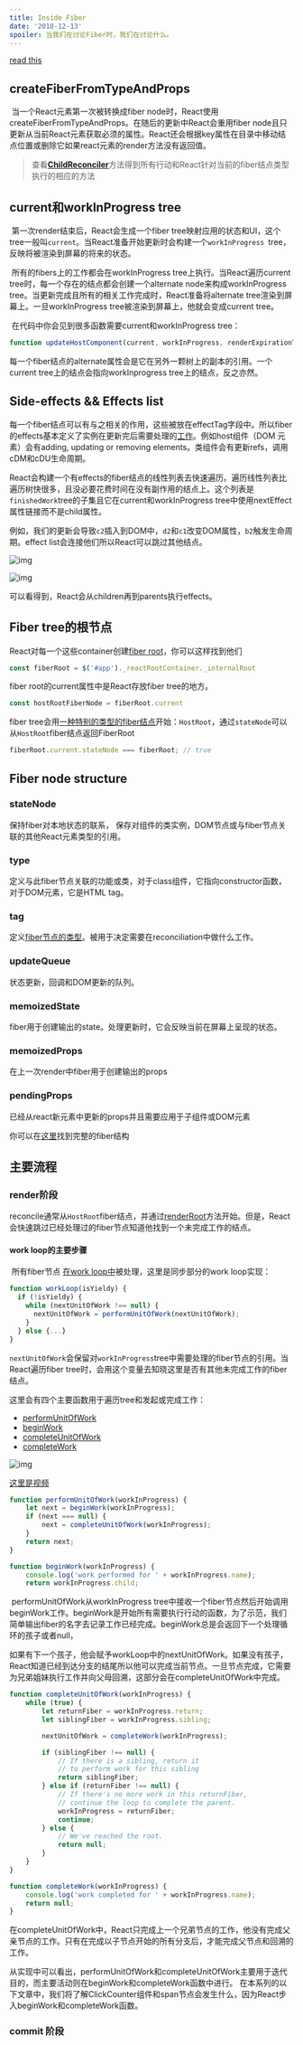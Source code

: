 ```yaml
---
title: Inside Fiber
date: '2018-12-13'
spoiler: 当我们在讨论Fiber时，我们在讨论什么。
---
```


[read this](https://medium.com/react-in-depth/inside-fiber-in-depth-overview-of-the-new-reconciliation-algorithm-in-react-e1c04700ef6e)

## createFiberFromTypeAndProps

​	当一个React元素第一次被转换成fiber node时，React使用createFiberFromTypeAndProps。在随后的更新中React会重用fiber node且只更新从当前React元素获取必须的属性。React还会根据key属性在目录中移动结点位置或删除它如果react元素的render方法没有返回值。

>查看[**ChildReconciler**](https://github.com/facebook/react/blob/95a313ec0b957f71798a69d8e83408f40e76765b/packages/react-reconciler/src/ReactChildFiber.js#L239)方法得到所有行动和React针对当前的fiber结点类型执行的相应的方法

## current和workInProgress tree

​	第一次render结束后，React会生成一个fiber tree映射应用的状态和UI，这个tree一般叫`current`。当React准备开始更新时会构建一个`workInProgress `tree，反映将被渲染到屏幕的将来的状态。

​	所有的fibers上的工作都会在workInProgress tree上执行。当React遍历current tree时，每一个存在的结点都会创建一个alternate node来构成workInProgress tree。当更新完成且所有的相关工作完成时，React准备将alternate tree渲染到屏幕上。一旦workInProgress tree被渲染到屏幕上，他就会变成current tree。

​	在代码中你会见到很多函数需要current和workInProgress tree：

```javascript
function updateHostComponent(current, workInProgress, renderExpirationTime) {...}
```

​	每一个fiber结点的alternate属性会是它在另外一颗树上的副本的引用。一个current tree上的结点会指向workInprogress tree上的结点，反之亦然。

## Side-effects && Effects list

​	每一个fiber结点可以有与之相关的作用，这些被放在effectTag字段中。所以fiber的effects基本定义了实例在更新完后需要处理的[工作](https://github.com/facebook/react/blob/b87aabdfe1b7461e7331abb3601d9e6bb27544bc/packages/shared/ReactSideEffectTags.js)。例如host组件（DOM 元素）会有adding, updating or removing elements。类组件会有更新refs，调用cDM和cDU生命周期。

​	React会构建一个有effects的fiber结点的线性列表去快速遍历。遍历线性列表比遍历树快很多，且没必要花费时间在没有副作用的结点上。这个列表是`finishedWork`tree的子集且它在current和workInProgress tree中使用nextEffect属性链接而不是child属性。

​	例如，我们的更新会导致`c2`插入到DOM中，`d2`和`c1`改变DOM属性，`b2`触发生命周期。effect list会连接他们所以React可以跳过其他结点。

![img](/Users/xuzhanhong1/Documents/1*Q0pCNcK1FfCttek32X_l7A.png)

![img](/Users/xuzhanhong1/Documents/1*mbeZ1EsfMsLUk-9hOYyozw.png)

可以看得到，React会从children再到parents执行effects。

## Fiber tree的根节点

React对每一个这些container创建[fiber root](https://github.com/facebook/react/blob/0dc0ddc1ef5f90fe48b58f1a1ba753757961fc74/packages/react-reconciler/src/ReactFiberRoot.js#L31)，你可以这样找到他们

```javascript
const fiberRoot = $('#app')._reactRootContainer._internalRoot
```

 fiber root的current属性中是React存放fiber tree的地方。

```javascript
const hostRootFiberNode = fiberRoot.current
```

fiber tree会用[一种特别的类型的fiber结点](https://github.com/facebook/react/blob/cbbc2b6c4d0d8519145560bd8183ecde55168b12/packages/shared/ReactWorkTags.js#L34)开始：`HostRoot`，通过`stateNode`可以从`HostRoot`fiber结点返回FiberRoot

```javascript
fiberRoot.current.stateNode === fiberRoot; // true
```

## Fiber node structure

### stateNode

保持fiber对本地状态的联系， 保存对组件的类实例，DOM节点或与fiber节点关联的其他React元素类型的引用。

### type

定义与此fiber节点关联的功能或类，对于class组件，它指向constructor函数，对于DOM元素，它是HTML tag。

### tag

定义[fiber节点的类型](https://github.com/facebook/react/blob/769b1f270e1251d9dbdce0fcbd9e92e502d059b8/packages/shared/ReactWorkTags.js)。被用于决定需要在reconciliation中做什么工作。

### updateQueue

状态更新，回调和DOM更新的队列。

### memoizedState

fiber用于创建输出的state。处理更新时，它会反映当前在屏幕上呈现的状态。

### memoizedProps

在上一次render中fiber用于创建输出的props

### pendingProps

已经从react新元素中更新的props并且需要应用于子组件或DOM元素

你可以在[这里](https://github.com/facebook/react/blob/6e4f7c788603dac7fccd227a4852c110b072fe16/packages/react-reconciler/src/ReactFiber.js#L78)找到完整的fiber结构

## 主要流程

### render阶段

reconcile通常从`HostRoot`fiber结点，并通过[renderRoot](https://github.com/facebook/react/blob/95a313ec0b957f71798a69d8e83408f40e76765b/packages/react-reconciler/src/ReactFiberScheduler.js#L1132)方法开始。但是，React会快速跳过已经处理过的fiber节点知道他找到一个未完成工作的结点。 

#### work loop的主要步骤

​	所有fiber节点 [在work loop中](https://github.com/facebook/react/blob/f765f022534958bcf49120bf23bc1aa665e8f651/packages/react-reconciler/src/ReactFiberScheduler.js#L1136)被处理，这里是同步部分的work loop实现：

```javascript
function workLoop(isYieldy) {
  if (!isYieldy) {
    while (nextUnitOfWork !== null) {
      nextUnitOfWork = performUnitOfWork(nextUnitOfWork);
    }
  } else {...}
}
```

`nextUnitOfWork`会保留对`workInProgress`tree中需要处理的fiber节点的引用。当React遍历fiber tree时，会用这个变量去知晓这里是否有其他未完成工作的fiber结点。

这里会有四个主要函数用于遍历tree和发起或完成工作：

- [performUnitOfWork](https://github.com/facebook/react/blob/95a313ec0b957f71798a69d8e83408f40e76765b/packages/react-reconciler/src/ReactFiberScheduler.js#L1056)
- [beginWork](https://github.com/facebook/react/blob/cbbc2b6c4d0d8519145560bd8183ecde55168b12/packages/react-reconciler/src/ReactFiberBeginWork.js#L1489)
- [completeUnitOfWork](https://github.com/facebook/react/blob/95a313ec0b957f71798a69d8e83408f40e76765b/packages/react-reconciler/src/ReactFiberScheduler.js#L879)
- [completeWork](https://github.com/facebook/react/blob/cbbc2b6c4d0d8519145560bd8183ecde55168b12/packages/react-reconciler/src/ReactFiberCompleteWork.js#L532)

![img](/Users/xuzhanhong1/Documents/1*A3-yF-3Xf47nPamFpRm64w.png)

[这里是视频](https://vimeo.com/302222454)

```javascript
function performUnitOfWork(workInProgress) {
    let next = beginWork(workInProgress);
    if (next === null) {
        next = completeUnitOfWork(workInProgress);
    }
    return next;
}

function beginWork(workInProgress) {
    console.log('work performed for ' + workInProgress.name);
    return workInProgress.child;
```

​	performUnitOfWork从workInProgress tree中接收一个fiber节点然后开始调用beginWork工作。beginWork是开始所有需要执行行动的函数，为了示范，我们简单输出fiber的名字去记录工作已经完成。beginWork总是会返回下一个处理循环的孩子或者null，

​	如果有下一个孩子，他会赋予workLoop中的nextUnitOfWork。如果没有孩子，React知道已经到达分支的结尾所以他可以完成当前节点。一旦节点完成，它需要为兄弟姐妹执行工作并向父母回溯，这部分会在completeUnitOfWork中完成。

```javascript
function completeUnitOfWork(workInProgress) {
    while (true) {
        let returnFiber = workInProgress.return;
        let siblingFiber = workInProgress.sibling;

        nextUnitOfWork = completeWork(workInProgress);

        if (siblingFiber !== null) {
            // If there is a sibling, return it
            // to perform work for this sibling
            return siblingFiber;
        } else if (returnFiber !== null) {
            // If there's no more work in this returnFiber,
            // continue the loop to complete the parent.
            workInProgress = returnFiber;
            continue;
        } else {
            // We've reached the root.
            return null;
        }
    }
}

function completeWork(workInProgress) {
    console.log('work completed for ' + workInProgress.name);
    return null;
}
```

​	在completeUnitOfWork中，React只完成上一个兄弟节点的工作，他没有完成父亲节点的工作。只有在完成以子节点开始的所有分支后，才能完成父节点和回溯的工作。

​	从实现中可以看出，performUnitOfWork和completeUnitOfWork主要用于迭代目的，而主要活动则在beginWork和completeWork函数中进行。 在本系列的以下文章中，我们将了解ClickCounter组件和span节点会发生什么，因为React步入beginWork和completeWork函数。

### commit 阶段


